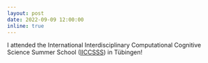 ```yaml
---
layout: post
date: 2022-09-09 12:00:00
inline: true
---
```

I attended the  International Interdisciplinary Computational Cognitive Science Summer School (<a href="https://www.iiccsss.org/" target="_blank">IICCSSS</a>) in Tübingen!